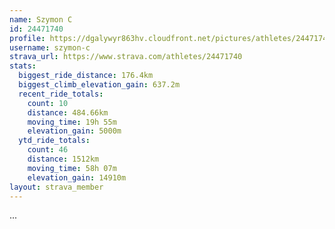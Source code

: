 ```yaml
---
name: Szymon C
id: 24471740
profile: https://dgalywyr863hv.cloudfront.net/pictures/athletes/24471740/7213253/2/large.jpg
username: szymon-c
strava_url: https://www.strava.com/athletes/24471740
stats:
  biggest_ride_distance: 176.4km
  biggest_climb_elevation_gain: 637.2m
  recent_ride_totals:
    count: 10
    distance: 484.66km
    moving_time: 19h 55m
    elevation_gain: 5000m
  ytd_ride_totals:
    count: 46
    distance: 1512km
    moving_time: 58h 07m
    elevation_gain: 14910m
layout: strava_member
--- 
```

...

